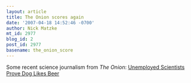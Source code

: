 ```yaml
---
layout: article
title: The Onion scores again
date: '2007-04-18 14:52:46 -0700'
author: Nick Matzke
mt_id: 2977
blog_id: 2
post_id: 2977
basename: the_onion_score
---
```

<img src="http://www.theonion.com/content/files/images/Unemployed-Scientists.article.jpg" alt="" style="float:left;" />Some recent science journalism from _The Onion_: [Unemployed Scientists Prove Dog Likes Beer](http://www.theonion.com/content/node/60775?utm_source=slate_rss_1)
